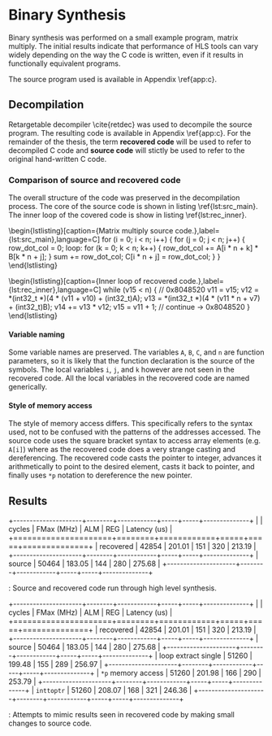 Binary Synthesis
================

<!--

* shift from compiler passes investigation to decompiler flow
    - because no clear trends identified
* aim is to get decompiler flow working
    - then measure and compare source code vs from decompiler
    - possibly compiler pass work will help in (1) interpreting results and (2)
      improving performance by manipulating IR

Initial results on comparing compiler passes in software and hardware were
inconclusive, so the focus will be shifted to the decompilation flow.  The aim
will be to successfully run decompilation and high level synthesis on a small
set of benchmarks.  The purpose is to demonstrate the concept of binary
synthesis on binaries and compare the results with high level synthesis on the
source code.  An initial investigation into open source decompilation projects
indicate that decompilation is feasible for simple programs using existing
projects, but will not work for some of the more complex chstone benchmarks.

-->

Binary synthesis was performed on a small example program, matrix multiply.  The
initial results indicate that performance of HLS tools can vary widely depending
on the way the C code is written, even if it results in functionally equivalent
programs.

The source program used is available in Appendix \ref{app:c}.

Decompilation
-------------

Retargetable decompiler \cite{retdec} was used to decompile the source program.
The resulting code is available in Appendix \ref{app:c}.  For the remainder of
the thesis, the term **recovered code** will be used to refer to decompiled C
code and **source code** will stictly be used to refer to the original
hand-written C code.

### Comparison of source and recovered code

The overall structure of the code was preserved in the decompilation process.
The core of the source code is shown in listing \ref{lst:src_main}.  The inner
loop of the covered code is show in listing \ref{lst:rec_inner}.

\begin{lstlisting}[caption={Matrix multiply source code.},label={lst:src_main},language=C]
for (i = 0; i < n; i++) {
    for (j = 0; j < n; j++) {
        row_dot_col = 0;
loop:   for (k = 0; k < n; k++) {
            row_dot_col += A[i * n + k] * B[k * n + j];
        }
        sum += row_dot_col;
        C[i * n + j] = row_dot_col;
    }
}
\end{lstlisting}

\begin{lstlisting}[caption={Inner loop of recovered code.},label={lst:rec_inner},language=C]
while (v15 < n) {
    // 0x8048520
    v11 = v15;
    v12 = *(int32_t *)(4 * (v11 + v10) + (int32_t)A);
    v13 = *(int32_t *)(4 * (v11 * n + v7) + (int32_t)B);
    v14 += v13 * v12;
    v15 = v11 + 1;
    // continue -> 0x8048520
}
\end{lstlisting}

#### Variable naming

Some variable names are preserved.  The variables `A`, `B`, `C`, and `n` are
function parameters, so it is likely that the function declaration is the source
of the symbols.  The local variables `i`, `j`, and `k` however are not seen in
the recovered code.  All the local variables in the recovered code are named
generically.

#### Style of memory access

The style of memory access differs.  This specifically refers to the syntax
used, not to be confused with the patterns of the addresses accessed.  The
source code uses the square bracket syntax to access array elements (e.g.
`A[i]`) where as the recovered code does a very strange casting and
dereferencing.  The recovered code casts the pointer to integer, advances it
arithmetically to point to the desired element, casts it back to pointer, and
finally uses `*p` notation to dereference the new pointer.


Results
-------

+---------------------+--------+------------+-----+-----+--------------+
|                     | cycles | FMax (MHz) | ALM | REG | Latency (us) |
+=====================+========+============+=====+=====+==============+
| recovered           | 42854  | 201.01     | 151 | 320 | 213.19       |
+---------------------+--------+------------+-----+-----+--------------+
| source              | 50464  | 183.05     | 144 | 280 | 275.68       |
+---------------------+--------+------------+-----+-----+--------------+

: Source and recovered code run through high level synthesis.

+---------------------+--------+------------+-----+-----+--------------+
|                     | cycles | FMax (MHz) | ALM | REG | Latency (us) |
+=====================+========+============+=====+=====+==============+
| recovered           | 42854  | 201.01     | 151 | 320 | 213.19       |
+---------------------+--------+------------+-----+-----+--------------+
| source              | 50464  | 183.05     | 144 | 280 | 275.68       |
+---------------------+--------+------------+-----+-----+--------------+
| loop extract single | 51260  | 199.48     | 155 | 289 | 256.97       |
+---------------------+--------+------------+-----+-----+--------------+
| `*p` memory access  | 51260  | 201.98     | 166 | 290 | 253.79       |
+---------------------+--------+------------+-----+-----+--------------+
| `inttoptr`          | 51260  | 208.07     | 168 | 321 | 246.36       |
+---------------------+--------+------------+-----+-----+--------------+

: Attempts to mimic results seen in recovered code by making small changes to
source code.
